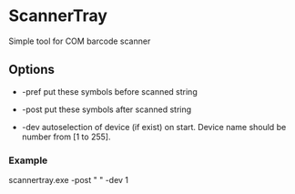 # ScannerTray
Simple tool for COM barcode scanner
## Options
- -pref put these symbols before scanned string

- -post put these symbols after scanned string

- -dev autoselection of device (if exist) on start. Device name should be number from [1 to 255].
### Example
scannertray.exe -post " " -dev 1